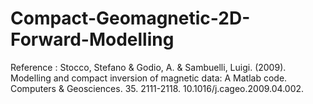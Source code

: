 # Compact-Geomagnetic-2D-Forward-Modelling
Reference : Stocco, Stefano &amp; Godio, A. &amp; Sambuelli, Luigi. (2009). Modelling and compact inversion of magnetic data: A Matlab code. Computers &amp; Geosciences. 35. 2111-2118. 10.1016/j.cageo.2009.04.002.
